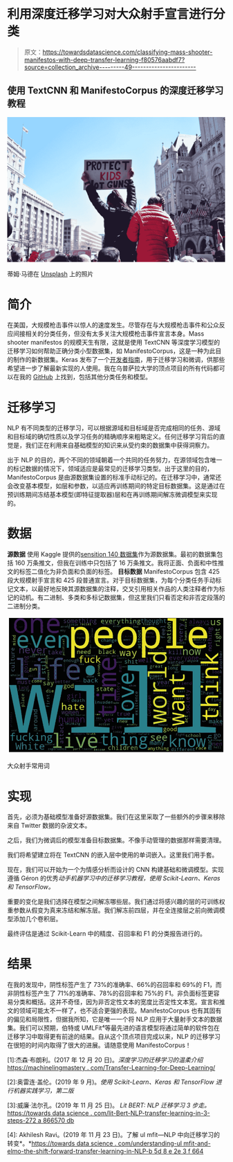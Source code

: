 # 利用深度迁移学习对大众射手宣言进行分类

> 原文：<https://towardsdatascience.com/classifying-mass-shooter-manifestos-with-deep-transfer-learning-f80576aabdf7?source=collection_archive---------49----------------------->

## 使用 TextCNN 和 ManifestoCorpus 的深度迁移学习教程

![](img/6bec2882edfb946bff8e385275b990ac.png)

蒂姆·马德在 [Unsplash](https://unsplash.com?utm_source=medium&utm_medium=referral) 上的照片

# **简介**

在美国，大规模枪击事件以惊人的速度发生。尽管存在与大规模枪击事件和公众反应间接相关的分类任务，但没有太多关注大规模枪击事件宣言本身。Mass shooter manifestos 的规模天生有限，这就是使用 TextCNN 等深度学习模型的迁移学习如何帮助正确分类小型数据集，如 ManifestoCorpus，这是一种为此目的制作的新数据集。Keras 发布了一个[开发者指南](https://keras.io/guides/transfer_learning/)，用于迁移学习和微调，供那些希望进一步了解最新实现的人使用。我在乌普萨拉大学的顶点项目的所有代码都可以在我的 [GitHub](https://github.com/perkdrew/mass-shooter-deep-transfer) 上找到，包括其他分类任务和模型。

# **迁移学习**

NLP 有不同类型的迁移学习，可以根据源域和目标域是否完成相同的任务、源域和目标域的确切性质以及学习任务的精确顺序来粗略定义。任何迁移学习背后的直觉是，我们正在利用来自基础模型的知识来从受约束的数据集中获得洞察力。

出于 NLP 的目的，两个不同的领域朝着一个共同的任务努力，在源领域包含唯一的标记数据的情况下，领域适应是最常见的迁移学习类型。出于这里的目的，ManifestoCorpus 是由源数据集设置的标准手动标记的。在迁移学习中，通常还会改变基本模型，如层和参数，以适应再训练期间的特定目标数据集。这是通过在预训练期间冻结基本模型(即特征提取器)层和在再训练期间解冻微调模型来实现的。

# **数据**

**源数据** 使用 Kaggle 提供的[sensition 140 数据集](https://www.kaggle.com/kazanova/sentiment140)作为源数据集。最初的数据集包括 160 万条推文，但我在训练中只包括了 16 万条推文。我将正面、负面和中性推文的标签二值化为非负面和负面的标签。
**目标数据** ManifestoCorpus 包含 425 段大规模射手宣言和 425 段普通宣言。对于目标数据集，为每个分类任务手动标记文本，以最好地反映其源数据集的注释，交叉引用相关作品的人类注释者作为标记的动机。有二进制、多类和多标记数据集，但这里我们只看否定和非否定段落的二进制分类。

![](img/ba3bcae6f89b3ca7593153244fa0b257.png)

大众射手常用词

# **实现**

首先，必须为基础模型准备好源数据集。我们在这里采取了一些额外的步骤来移除来自 Twitter 数据的杂波文本。

之后，我们为微调后的模型准备目标数据集。不像手动管理的数据那样需要清理。

我们将希望建立将在 TextCNN 的嵌入层中使用的单词嵌入。这里我们用手套。

现在，我们可以开始为一个为情感分析而设计的 CNN 构建基础和微调模型。实现遵循 Géron 的优秀*动手机器学习中的迁移学习教程，使用 Scikit-Learn、Keras 和 TensorFlow。*

重要的变化是我们选择在模型之间解冻哪些层。我们通过将感兴趣的层的可训练权重参数从假变为真来冻结和解冻层。我们解冻前四层，并在全连接层之前向微调模型添加几个卷积层。

最终评估是通过 Scikit-Learn 中的精度、召回率和 F1 的分类报告进行的。

# 结果

在我的发现中，阴性标签产生了 73%的准确率、66%的召回率和 69%的 F1，而非阴性标签产生了 71%的准确率、78%的召回率和 75%的 F1。非负面标签更容易分类和概括。这并不奇怪，因为非否定性文本的宽度比否定性文本宽。宣言和推文的领域可能太不一样了，也不适合更强的表现。ManifestoCorpus 也有其固有的偏见和局限性，但据我所知，它是唯一一个将 NLP 应用于大量射手文本的数据集。我们可以预期，伯特或 UMLFit⁴等最先进的语言模型将通过简单的软件包在迁移学习中取得更有前途的结果。自从这个顶点项目完成以来，NLP 的迁移学习在很短的时间内取得了很大的进展。请随意使用 ManifestoCorpus！

[1]:杰森·布朗利。(2017 年 12 月 20 日)。*深度学习的迁移学习的温柔介绍*[https://machinelingmastery . com/Transfer-Learning-for-Deep-Learning/](https://machinelearningmastery.com/transfer-learning-for-deep-learning/)

[2]:奥雷连·盖伦。(2019 年 9 月)。*使用 Scikit-Learn、Keras 和 TensorFlow 进行机器实践学习，第二版*

[3]:威廉·法尔孔。(2019 年 11 月 25 日)。 *Lit BERT: NLP 迁移学习 3 步走。*[https://towards data science . com/lit-Bert-NLP-transfer-learning-in-3-steps-272 a 866570 db](/lit-bert-nlp-transfer-learning-in-3-steps-272a866570db)

[4]: Akhilesh Ravi。(2019 年 11 月 23 日)。了解 ul mfit—NLP 中向迁移学习的转变*。*[https://towards data science . com/understanding-ul mfit-and-elmo-the-shift-forward-transfer-learning-in-NLP-b 5d 8 e 2e 3 f 664](/understanding-ulmfit-and-elmo-the-shift-towards-transfer-learning-in-nlp-b5d8e2e3f664)